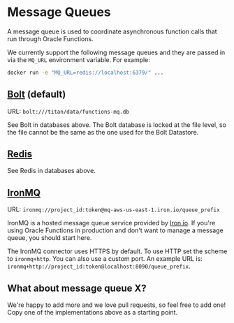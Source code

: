 # Message Queues

A message queue is used to coordinate asynchronous function calls that run through Oracle Functions.

We currently support the following message queues and they are passed in via the `MQ_URL` environment variable. For example:

```sh
docker run -e "MQ_URL=redis://localhost:6379/" ...
```

## [Bolt](https://github.com/boltdb/bolt) (default)

URL: `bolt:///titan/data/functions-mq.db`

See Bolt in databases above. The Bolt database is locked at the file level, so
the file cannot be the same as the one used for the Bolt Datastore.

## [Redis](http://redis.io/)

See Redis in databases above.

## [IronMQ](https://www.iron.io/platform/ironmq/)

URL: `ironmq://project_id:token@mq-aws-us-east-1.iron.io/queue_prefix`

IronMQ is a hosted message queue service provided by [Iron.io](http://iron.io). If you're using Oracle Functions in production and don't
want to manage a message queue, you should start here.

The IronMQ connector uses HTTPS by default. To use HTTP set the scheme to
`ironmq+http`. You can also use a custom port. An example URL is:
`ironmq+http://project_id:token@localhost:8090/queue_prefix`.

## What about message queue X?

We're happy to add more and we love pull requests, so feel free to add one! Copy one of the implementations above as a starting point.

